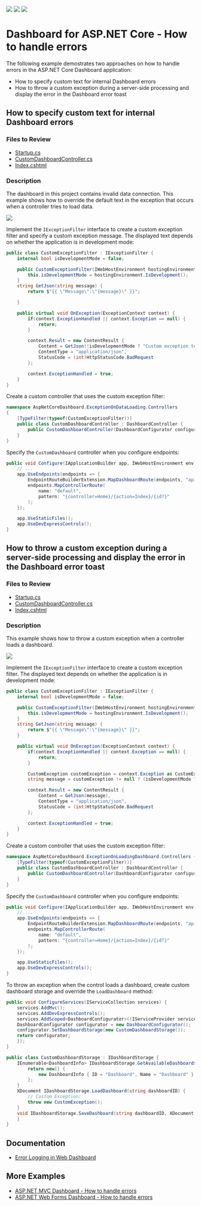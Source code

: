<!-- default badges list -->
![](https://img.shields.io/endpoint?url=https://codecentral.devexpress.com/api/v1/VersionRange/267254341/21.2.1%2B)
[![](https://img.shields.io/badge/Open_in_DevExpress_Support_Center-FF7200?style=flat-square&logo=DevExpress&logoColor=white)](https://supportcenter.devexpress.com/ticket/details/T894095)
[![](https://img.shields.io/badge/📖_How_to_use_DevExpress_Examples-e9f6fc?style=flat-square)](https://docs.devexpress.com/GeneralInformation/403183)
<!-- default badges end -->
# Dashboard for ASP.NET Core - How to handle errors

The following example demostrates two approaches on how to handle errors in the ASP.NET Core Dashboard application:

- How to specify custom text for internal Dashboard errors
- How to throw a custom exception during a server-side processing and display the error in the Dashboard error toast


## How to specify custom text for internal Dashboard errors

### Files to Review

* [Startup.cs](./CS/AspNetCoreCustomTextForInternalDashboardErrors/Startup.cs) 
* [CustomDashboardController.cs](./CS/AspNetCoreCustomTextForInternalDashboardErrors/Controllers/CustomDashboardController.cs)
* [Index.cshtml](./CS/AspNetCoreCustomTextForInternalDashboardErrors/Views/Home/Index.cshtml)

### Description

The dashboard in this project contains invalid data connection. This example shows how to override the default text in the exception that occurs when a controller tries to load data.

![](image/web-custom-text-for-internal-dashboard-errors.png)

Implement the `IExceptionFilter` interface to create a custom exception filter and specify a custom exception message. The displayed text depends on whether the application is in development mode:

```cs
public class CustomExceptionFilter : IExceptionFilter {
	internal bool isDevelopmentMode = false;

	public CustomExceptionFilter(IWebHostEnvironment hostingEnvironment) {
		this.isDevelopmentMode = hostingEnvironment.IsDevelopment();
	}
	string GetJson(string message) {
		return $"{{ \"Message\":\"{message}\" }}";

	}        

	public virtual void OnException(ExceptionContext context) {
		if(context.ExceptionHandled || context.Exception == null) {
			return;
		}

		context.Result = new ContentResult {
			Content = GetJson(!isDevelopmentMode ? "Custom exception text for end users" : "Custom exception text for developers"),
			ContentType = "application/json",
			StatusCode = (int)HttpStatusCode.BadRequest
		};

		context.ExceptionHandled = true;
	}
}
```

Create a custom controller that uses the custom exception filter:

```cs
namespace AspNetCoreDashboard.ExceptionOnDataLoading.Controllers
{
    [TypeFilter(typeof(CustomExceptionFilter))]
    public class CustomDashboardController : DashboardController {
        public CustomDashboardController(DashboardConfigurator configurator) : base(configurator) { }
    }
}
```

Specify the `CustomDashboard` controller when you configure endpoints:

```cs
public void Configure(IApplicationBuilder app, IWebHostEnvironment env) {
	// ...
	app.UseEndpoints(endpoints => {
		EndpointRouteBuilderExtension.MapDashboardRoute(endpoints, "api/dashboards", "CustomDashboard");
		endpoints.MapControllerRoute(
			name: "default",
			pattern: "{controller=Home}/{action=Index}/{id?}"
		);
	});

	app.UseStaticFiles();
	app.UseDevExpressControls();
}
```


## How to throw a custom exception during a server-side processing and display the error in the Dashboard error toast

### Files to Review

* [Startup.cs](./CS/AspNetCoreCustomExceptionErrorToast/Startup.cs) 
* [CustomDashboardController.cs](./CS/AspNetCoreCustomExceptionErrorToast/Controllers/CustomDashboardController.cs)
* [Index.cshtml](./CS/AspNetCoreCustomExceptionErrorToast/Views/Home/Index.cshtml)

### Description
This example shows how to throw a custom exception when a controller loads a dashboard.

![](image/web-throw-custom-exception-dashboard-toast.png)

Implement the `IExceptionFilter` interface to create a custom exception filter. The displayed text depends on whether the application is in development mode:

```cs
public class CustomExceptionFilter : IExceptionFilter {
    internal bool isDevelopmentMode = false;

    public CustomExceptionFilter(IWebHostEnvironment hostingEnvironment) {
        this.isDevelopmentMode = hostingEnvironment.IsDevelopment();
    }
    string GetJson(string message) {
        return $"{{ \"Message\":\"{message}\" }}";
    }

    public virtual void OnException(ExceptionContext context) {
        if(context.ExceptionHandled || context.Exception == null) {
            return;
        }

        CustomException customException = context.Exception as CustomException;
        string message = customException != null ? (isDevelopmentMode ? CustomException.UnsafeMessage : CustomException.SafeMessage) : "";

        context.Result = new ContentResult {
            Content = GetJson(message),
            ContentType = "application/json",
            StatusCode = (int)HttpStatusCode.BadRequest
        };

        context.ExceptionHandled = true;
    }
}
```

Create a custom controller that uses the custom exception filter:

```cs
namespace AspNetCoreDashboard.ExceptionOnLoadingDashboard.Controllers {
    [TypeFilter(typeof(CustomExceptionFilter))]
    public class CustomDashboardController : DashboardController {
        public CustomDashboardController(DashboardConfigurator configurator) : base(configurator) { }
    }
}
```

Specify the `CustomDashboard` controller when you configure endpoints:

```cs
public void Configure(IApplicationBuilder app, IWebHostEnvironment env) {
    // ...
    app.UseEndpoints(endpoints => {
        EndpointRouteBuilderExtension.MapDashboardRoute(endpoints, "api/dashboards", "CustomDashboard");
        endpoints.MapControllerRoute(
            name: "default",
            pattern: "{controller=Home}/{action=Index}/{id?}"
        );
    });

    app.UseStaticFiles();
    app.UseDevExpressControls();
}
```

To throw an exception when the control loads a dashboard, create custom dashboard storage and override the `LoadDashboard` method:

```cs
public void ConfigureServices(IServiceCollection services) {
    services.AddMvc();            
    services.AddDevExpressControls();
    services.AddScoped<DashboardConfigurator>((IServiceProvider serviceProvider) => {
	DashboardConfigurator configurator = new DashboardConfigurator();
	configurator.SetDashboardStorage(new CustomDashboardStorage());
	return configurator;
    });
}

public class CustomDashboardStorage : IDashboardStorage {
	IEnumerable<DashboardInfo> IDashboardStorage.GetAvailableDashboardsInfo() {
		return new[] {
			new DashboardInfo { ID = "Dashboard", Name = "Dashboard" }
		};
	}
	XDocument IDashboardStorage.LoadDashboard(string dashboardID) {
		// Custom Exception:
		throw new CustomException();
	}
	void IDashboardStorage.SaveDashboard(string dashboardID, XDocument dashboard) {
	}
}
```

## Documentation

- [Error Logging in Web Dashboard](https://docs.devexpress.com/Dashboard/400015/web-dashboard/error-logging)

## More Examples

- [ASP.NET MVC Dashboard - How to handle errors](https://github.com/DevExpress-Examples/asp-net-mvc-dashboard-change-default-error-text-onException)
- [ASP.NET Web Forms Dashboard - How to handle errors](https://github.com/DevExpress-Examples/asp-net-web-forms-dashboard-change-default-error-text-callback-error)
